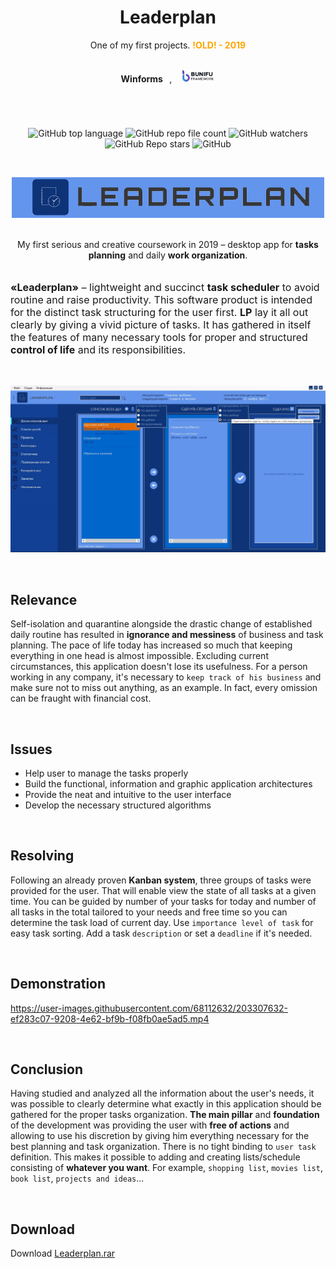 <h1 align="center"> Leaderplan </h1>
<p align="center"> One of my first projects. <span style="color:orange"><b>!OLD! - 2019</b></span></p>
<br>

<div align="center">
<b>Winforms</b>⠀,⠀
<a href="https://bunifuframework.com/">
<img height="20" width="55" src="readme_assets/bunifu.jpg" />
</a>
</div>

#

<br>

<div align="center">

![GitHub top language](https://img.shields.io/github/languages/top/daridakr/leaderplan?style=flat-square)
![GitHub repo file count](https://img.shields.io/github/directory-file-count/daridakr/leaderplan?style=flat-square)
![GitHub watchers](https://img.shields.io/github/watchers/daridakr/leaderplan?style=flat-square)
![GitHub Repo stars](https://img.shields.io/github/stars/daridakr/leaderplan?style=flat-square)
![GitHub](https://img.shields.io/github/license/daridakr/leaderplan?style=flat-square)
</div>

<br>

<div align="center">

![](readme_assets/logo.jpg)

</div>

<br>

<div align="center">
My first serious and creative coursework in 2019 – desktop app for <b>tasks planning</b> and daily <b>work organization</b>.
</div>

<br>

<p style="font-size:12pt"><b>«Leaderplan»</b> – lightweight and succinct <b>task scheduler</b> to avoid routine and raise productivity. This software product is intended for the distinct task structuring for the user first. <b>LP</b> lay it all out clearly by giving a vivid picture of tasks. It has gathered in itself the features of many necessary tools for proper and structured <b>control of life</b> and its responsibilities.</p>

<br>

![](readme_assets/обзор_задач.jpg)

<br>

## Relevance

Self-isolation and quarantine alongside the drastic change of established daily routine has resulted in **ignorance and messiness** of business and task planning. The pace of life today has increased so much that keeping everything in one head is almost impossible. Excluding current circumstances, this application doesn't lose its usefulness. For a person working in any company, it's necessary to `keep track of his business` and make sure not to miss out anything, as an example. In fact, every omission can be fraught with financial cost.

<br>

## Issues
  - Help user to manage the tasks properly
  - Build the functional, information and graphic application architectures
  - Provide the neat and intuitive to the user interface 
  - Develop the necessary structured algorithms

<br>

## Resolving
Following an already proven **Kanban system**, three groups of tasks were provided for the user. That will enable view the state of all tasks at a given time. You can be guided by number of your tasks for today and number of all tasks in the total tailored to your needs and free time so you can determine the task load of current day. Use `importance level of task` for easy task sorting. Add a task `description` or set a `deadline` if it's needed. 

<br>

## Demonstration
https://user-images.githubusercontent.com/68112632/203307632-ef283c07-9208-4e62-bf9b-f08fb0ae5ad5.mp4

<br>

## Conclusion
Having studied and analyzed all the information about the user's needs, it was possible to clearly determine what exactly in this application should be gathered for the proper tasks organization. **The main pillar** and **foundation** of the development was providing the user with **free of actions** and allowing to use his discretion by giving him everything necessary for the best planning and task organization. There is no tight binding to `user task` definition. This makes it possible to adding and creating lists/schedule consisting of **whatever you want**. For example, `shopping list`, `movies list`, `book list`, `projects and ideas`...

<br>

## Download
Download [Leaderplan.rar](https://drive.google.com/file/d/1UVoRCXbue57vktzYM24p5obLC7CqA5Qn/view?usp=sharing)

